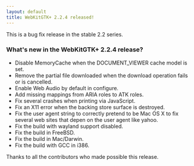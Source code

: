 ```yaml
---
layout: default
title: WebKitGTK+ 2.2.4 released!
---
```


This is a bug fix release in the stable 2.2 series.

### What's new in the WebKitGTK+ 2.2.4 release?

 - Disable MemoryCache when the DOCUMENT_VIEWER cache model is set.
 - Remove the partial file downloaded when the download operation
   fails or is cancelled.
 - Enable Web Audio by default in configure.
 - Add missing mappings from ARIA roles to ATK roles.
 - Fix several crashes when printing via JavaScript.
 - Fix an X11 error when the backing store surface is destroyed.
 - Fix the user agent string to correctly pretend to be Mac OS X to
   fix several web sites that depen on the user agent like yahoo.
 - Fix the build with wayland support disabled.
 - Fix the build in FreeBSD.
 - Fix the build in Mac/Darwin.
 - Fix the build with GCC in i386.

Thanks to all the contributors who made possible this release.
